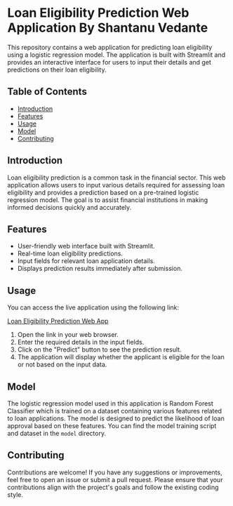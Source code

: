 # Loan Eligibility Prediction Web Application By Shantanu Vedante

This repository contains a web application for predicting loan eligibility using a logistic regression model. The application is built with Streamlit and provides an interactive interface for users to input their details and get predictions on their loan eligibility.

## Table of Contents

- [Introduction](#introduction)
- [Features](#features)
- [Usage](#usage)
- [Model](#model)
- [Contributing](#contributing)

## Introduction

Loan eligibility prediction is a common task in the financial sector. This web application allows users to input various details required for assessing loan eligibility and provides a prediction based on a pre-trained logistic regression model. The goal is to assist financial institutions in making informed decisions quickly and accurately.

## Features

- User-friendly web interface built with Streamlit.
- Real-time loan eligibility predictions.
- Input fields for relevant loan application details.
- Displays prediction results immediately after submission.

## Usage

You can access the live application using the following link:

[Loan Eligibility Prediction Web App](https://loaneligibiltyprediction-web-app-gw723an5hcgxwqyuac9ppi.streamlit.app/)

1. Open the link in your web browser.
2. Enter the required details in the input fields.
3. Click on the "Predict" button to see the prediction result.
4. The application will display whether the applicant is eligible for the loan or not based on the input data.

## Model

The logistic regression model used in this application is Random Forest Classifier which is  trained on a dataset containing various features related to loan applications. The model is designed to predict the likelihood of loan approval based on these features. You can find the model training script and dataset in the `model` directory.

## Contributing

Contributions are welcome! If you have any suggestions or improvements, feel free to open an issue or submit a pull request. Please ensure that your contributions align with the project's goals and follow the existing coding style.
